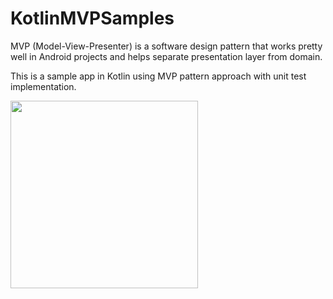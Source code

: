# KotlinMVPSamples
MVP (Model-View-Presenter) is a software design pattern that works pretty well in Android projects and helps separate presentation layer from domain.

This is a sample app in Kotlin using MVP pattern approach with unit test implementation.

<img src="https://drive.google.com/uc?export=view&id=1DZZnBtFIA0S0PXlluQwIfj_EoqDijYPU" width="300">
